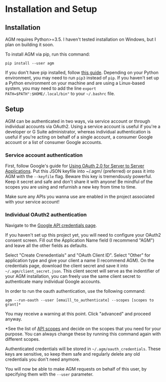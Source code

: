 # Installation and Setup

## Installation

AGM requires Python>=3.5. I haven't tested installation on Windows, but I plan on building it soon.

To install AGM via pip, run this command:
```
pip install --user agm
```
If you don't have pip installed, follow [this guide](https://docs.python-guide.org/starting/installation/). Depending on your Python environment, you may need to run `pip3` instead of `pip`. If you haven't set up a Python environment on your machine and are using a Linux-based system, you may need to add the line `export PATH=$PATH":$HOME/.local/bin"` to your `~/.bashrc` file.

## Setup

AGM can be authenticated in two ways, via service account or through individual accounts via OAuth2. Using a service account is useful if you're a developer or G Suite administrator, whereas individual authentication is useful if you're acting on behalf of a single account, a consumer Google account or a list of consumer Google accounts.

### Service account authentication

First, follow Google's guide for [Using OAuth 2.0 for Server to Server Applications](https://developers.google.com/identity/protocols/OAuth2ServiceAccount#creatinganaccount). Put this JSON keyfile into ~/.agm/ (preferred) or pass it into AGM with the `--keyfile` flag. Beware this key is tremendously powerful. Keep it secret and safe and don't share it with anyone! Be mindful of the scopes you are using and refurnish a new key from time to time.

Make sure any APIs you wanna use are enabled in the project associated with your service account!


### Individual OAuth2 authentication

Navigate to the [Google API credentials page](https://console.developers.google.com/apis/credentials).

If you haven't set up this project yet, you will need to configure your OAuth2 consent screen. Fill out the Application Name field (I recommend "AGM") and leave all the other fields as defaults.

Select "Create Crenedentials" and "OAuth Client ID". Select "Other" for application type and give your client a name (I recommend AGM). On the credentials page, download the client secret and save it into `~/.agm/client_secret.json`. This client secret will serve as the indentifier of your AGM installation, you can freely use the same client secret to authenticate many individual Google accounts.

In order to run the oauth authentication, use the following command:
```
agm --run-oauth --user [emaill_to_authenticate] --scopes [scopes to grant]*
```

You may receive a warning at this point. Click "advanced" and proceed anyway.

\*See the list of [API scopes](https://developers.google.com/identity/protocols/googlescopes) and decide on the scopes that you need for your purpose. You can always change these by running this command again with different scopes.

Authenticated credentials will be stored in `~/.agm/oauth_credentials`. These keys are sensitive, so keep them safe and regularly delete any old credentials you don't need anymore.

You will now be able to make AGM requests on behalf of this user, by specifying them with the `--user` parameter.
